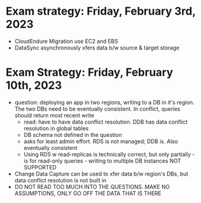 # Exam strategy: Friday, February 3rd, 2023
- CloudEndure Migration use EC2 and EBS
- DataSync asynchronously xfers data b/w source & target storage 

# Exam Strategy: Friday, February 10th, 2023 
- question: deploying an app in two regions, writing to a DB in it's region. The two DBs need to be eventually consistent. In conflict, queries should return most recent write 
    - read: have to have data conflict resolution. DDB has data conflict resolution in global tables 
    - DB schema not defined in the question
    - asks for least admin effort. RDS is not managed; DDB is. Also eventually consistent 
    - Using RDS w read-replicas is technically correct, but only partially - is for read-only queries - writing to multiple DB instances NOT SUPPORTED
- Change Data Capture can be used to xfer data b/w region's DBs, but data conflict resolution is not built in
- DO NOT READ TOO MUCH INTO THE QUESTIONS. MAKE NO ASSUMPTIONS, ONLY GO OFF THE DATA THAT IS THERE